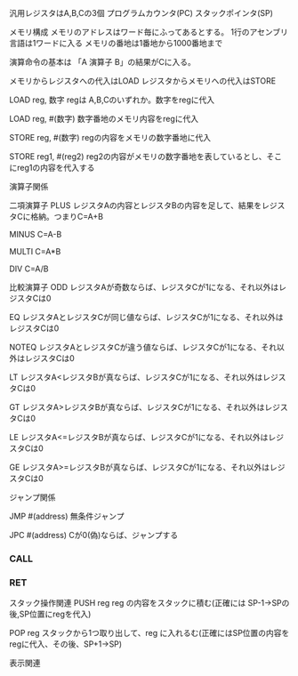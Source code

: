 汎用レジスタはA,B,Cの3個
プログラムカウンタ(PC)
スタックポインタ(SP)


メモリ構成
メモリのアドレスはワード毎にふってあるとする。
1行のアセンブリ言語は1ワードに入る
メモリの番地は1番地から1000番地まで

演算命令の基本は 「A 演算子 B」の結果がCに入る。

メモリからレジスタへの代入はLOAD
レジスタからメモリへの代入はSTORE

LOAD reg, 数字
regは A,B,Cのいずれか。数字をregに代入

LOAD reg, #(数字)
数字番地のメモリ内容をregに代入

STORE reg, #(数字)
regの内容をメモリの数字番地に代入

STORE reg1, #(reg2)
reg2の内容がメモリの数字番地を表しているとし、そこにreg1の内容を代入する

演算子関係


二項演算子
PLUS
レジスタAの内容とレジスタBの内容を足して、結果をレジスタCに格納。つまりC=A+B

MINUS
C=A-B

MULTI
C=A*B

DIV
C=A/B

比較演算子
ODD
レジスタAが奇数ならば、レジスタCが1になる、それ以外はレジスタCは0

EQ
レジスタAとレジスタCが同じ値ならば、レジスタCが1になる、それ以外はレジスタCは0

NOTEQ
レジスタAとレジスタCが違う値ならば、レジスタCが1になる、それ以外はレジスタCは0

LT
レジスタA<レジスタBが真ならば、レジスタCが1になる、それ以外はレジスタCは0

GT
レジスタA>レジスタBが真ならば、レジスタCが1になる、それ以外はレジスタCは0

LE
レジスタA<=レジスタBが真ならば、レジスタCが1になる、それ以外はレジスタCは0

GE
レジスタA>=レジスタBが真ならば、レジスタCが1になる、それ以外はレジスタCは0

ジャンプ関係

JMP #(address)
無条件ジャンプ

JPC #(address)
Cが0(偽)ならば、ジャンプする

### CALL
### RET 

スタック操作関連
PUSH reg
reg の内容をスタックに積む(正確には SP-1->SPの後,SP位置にregを代入)

POP reg
スタックから1つ取り出して、reg に入れるむ(正確にはSP位置の内容をregに代入、その後、SP+1->SP)



表示関連
